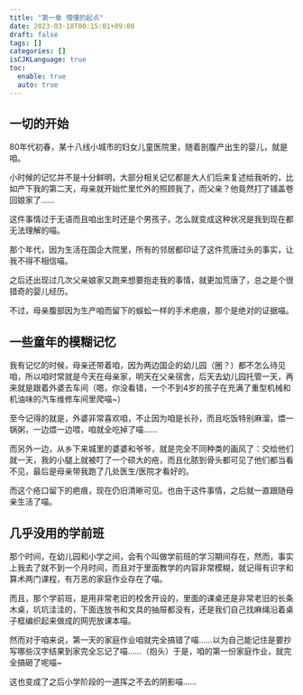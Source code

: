 ```yaml
---
title: "第一章 懵懂的起点"
date: 2023-03-18T00:15:01+09:00
draft: false
tags: []
categories: []
isCJKLanguage: true
toc:
  enable: true
  auto: true
---
```


## 一切的开始

80年代初春，某十八线小城市的妇女儿童医院里，随着剖腹产出生的婴儿，就是咱。

小时候的记忆并不是十分鲜明，大部分相关记忆都是大人们后来复述给我听的，比如产下我的第二天，母亲就开始忙里忙外的照顾我了，而父亲？他竟然打了铺盖卷回娘家了……

这件事情过于无语而且咱出生时还是个男孩子，怎么就变成这种状况是我到现在都无法理解的喵。

那个年代，因为生活在国企大院里，所有的邻居都印证了这件荒唐过头的事实，让我不得不相信喵。

之后还出现过几次父亲娘家又跑来想要抱走我的事情，就更加荒唐了，总之是个很猎奇的婴儿经历。

不过，母亲腹部因为生产咱而留下的蜈蚣一样的手术疤痕，那个是绝对的证据喵。

## 一些童年的模糊记忆

我有记忆的时候，母亲还带着咱，因为两边国企的幼儿园（圈？）都不怎么待见咱，所以咱时常就是今天在母亲家，明天在父亲宿舍，后天去幼儿园托管一天，再来就是跟着外婆去车间（嗯，你没看错，一个不到4岁的孩子在充满了重型机械和机油味的汽车维修车间里爬喵~）

至今记得的就是，外婆非常喜欢咱，不止因为咱是长孙，而且吃饭特别麻溜，煨一锅粥，一边煨一边喂，咱就全吃掉了喵……

而另外一边，从乡下来城里的婆婆和爷爷，就是完全不同种类的画风了：交给他们就一天，我的小腿上就被叮了一个硕大的疮，而且化脓到骨头都可见了他们都当看不见，最后是母亲带我跑了几处医生/医院才看好的。

而这个疮口留下的疤痕，现在仍旧清晰可见。也由于这件事情，之后就一直跟随母亲生活了喵。

## 几乎没用的学前班

那个时间，在幼儿园和小学之间，会有个叫做学前班的学习期间存在，然而，事实上我去了就不到一个月时间，而且对于里面教学的内容非常模糊，就记得有识字和算术两门课程，有万恶的家庭作业存在了喵。

而且，那个学前班，是用非常老旧的校舍开设的，里面的课桌还是非常老旧的长条木桌，坑坑洼洼的，下面连放书和文具的抽屉都没有，还是我们自己找麻绳沿着桌子框编织起来做成的网兜放课本喵。

然而对于咱来说，第一天的家庭作业咱就完全搞错了喵……以为自己能记住是要抄写哪些汉字结果到家完全忘记了喵……（抱头）于是，咱的第一份家庭作业，就完全搞砸了呢喵~

这也变成了之后小学阶段的一道挥之不去的阴影喵……